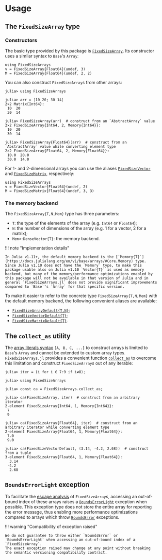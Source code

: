 # Usage

## The `FixedSizeArray` type

### Constructors

The basic type provided by this package is [`FixedSizeArray`](@ref).
Its constructor uses a similar syntax to `Base`'s `Array`:

```@repl
using FixedSizeArrays
v = FixedSizeArray{Float64}(undef, 3)
M = FixedSizeArray{Float64}(undef, 2, 2)
```

You can also construct `FixedSizeArray`s from other arrays:

```jldoctest
julia> using FixedSizeArrays

julia> arr = [10 20; 30 14]
2×2 Matrix{Int64}:
 10  20
 30  14

julia> FixedSizeArray(arr)  # construct from an `AbstractArray` value
2×2 FixedSizeArray{Int64, 2, Memory{Int64}}:
 10  20
 30  14

julia> FixedSizeArray{Float64}(arr)  # construct from an `AbstractArray` value while converting element type
2×2 FixedSizeArray{Float64, 2, Memory{Float64}}:
 10.0  20.0
 30.0  14.0
```

For 1- and 2-dimensional arrays you can use the aliases [`FixedSizeVector`](@ref) and [`FixedSizeMatrix`](@ref), respectively:

```@repl
using FixedSizeArrays
v = FixedSizeVector{Float64}(undef, 2)
M = FixedSizeMatrix{Float64}(undef, 3, 3)
```

### The memory backend

The `FixedSizeArray{T,N,Mem}` type has three parameters:

* `T`: the type of the elements of the array (e.g. `Int64` or `Float64`);
* `N`: the number of dimensions of the array (e.g. 1 for a vector, 2 for a matrix);
* `Mem<:DenseVector{T}`: the memory backend.

!!! note "Implementation details"

    In Julia v1.11+, the default memory backend is the [`Memory{T}`](https://docs.julialang.org/en/v1/base/arrays/#Core.Memory) type.
    Since Julia v1.10 does not have the `Memory` type, to make this package usable also on Julia v1.10 `Vector{T}` is used as memory backend, but many of the memory/performance optimizations enabled by this package will not be available in that version of Julia and in general `FixedSizeArrays.jl` does not provide significant improvements compared to `Base`'s `Array` for that specific version.

To make it easier to refer to the concrete type `FixedSizeArray{T,N,Mem}` with the default memory backend, the following convenient aliases are available:

* [`FixedSizeArrayDefault{T,N}`](@ref);
* [`FixedSizeVectorDefault{T}`](@ref);
* [`FixedSizeMatrixDefault{T}`](@ref).

## The `collect_as` utility

The [array literals syntax](https://docs.julialang.org/en/v1/manual/arrays/#man-array-literals) `[A, B, C, ...]` to construct arrays is limited to `Base`'s `Array` and cannot be extended to custom array types.
`FixedSizeArrays.jl` provides a convenient function [`collect_as`](@ref) to overcome this limitation and construct `FixedSizeArray`s out of any iterable:

```jldoctest
julia> iter = (i for i ∈ 7:9 if i≠8);

julia> using FixedSizeArrays

julia> const ca = FixedSizeArrays.collect_as;

julia> ca(FixedSizeArray, iter)  # construct from an arbitrary iterator
2-element FixedSizeArray{Int64, 1, Memory{Int64}}:
 7
 9

julia> ca(FixedSizeArray{Float64}, iter)  # construct from an arbitrary iterator while converting element type
2-element FixedSizeArray{Float64, 1, Memory{Float64}}:
 7.0
 9.0

julia> ca(FixedSizeVectorDefault, (3.14, -4.2, 2.68))  # construct from a tuple
3-element FixedSizeArray{Float64, 1, Memory{Float64}}:
  3.14
 -4.2
  2.68
```

## `BoundsErrorLight` exception

To facilitate the [escape analysis](https://en.wikipedia.org/wiki/Escape_analysis) of `FixedSizeArray`s, accessing an out-of-bound index of these arrays raises a [`BoundsErrorLight`](@ref) exception when possible.
This exception type does not store the entire array for reporting the error message, thus enabling more performance optimizations compared to arrays which throw [`BoundsError`](https://docs.julialang.org/en/v1/base/base/#Core.BoundsError) exceptions.

!!! warning "Compatibility of exception raised"

    We do not guarantee to throw either `BoundsError` or `BoundsErrorLight` when accessing an out-of-bound index of a `FixedSizeArray`.
    The exact exception raised may change at any point without breaking the semantic versioning compatibility contract.
